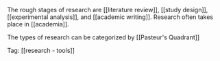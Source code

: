 The rough stages of research are [[literature review]], [[study design]], [[experimental analysis]], and [[academic writing]]. Research often takes place in [[academia]]. 

The types of research can be categorized by [[Pasteur's Quadrant]]

Tag: [[research - tools]]